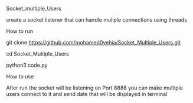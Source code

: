 Socket_multiple_Users

create a socket listener that can handle muliple connections using threads


How to run

git clone https://github.com/mohamed0yehia/Socket_Multiple_Users.git

cd Socket_Multiple_Users

python3 code.py


How to use

After run the socket will be listening on Port 8888 you can make multiple users connect to it and send date that will be displayed in terminal
